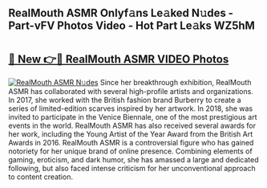## RealMouth ASMR Onlyf𝚊ns Le𝚊ked N𝚞des - Part-vFV Photos Video - Hot Part Le𝚊ks WZ5hM

# <h2><a href="http://ac41420.deff.icu/?id=RealMouth+ASMR">🔗 New 👉🔴 RealMouth ASMR VIDEO Photos</a></h2>

[![RealMouth ASMR N𝚞des](https://i.imgur.com/rIISA9y.gif)](http://ac41420.deff.icu/?id=RealMouth+ASMR)
Since her breakthrough exhibition, RealMouth ASMR has collaborated with several high-profile artists and organizations. In 2017, she worked with the British fashion brand Burberry to create a series of limited-edition scarves inspired by her artwork. In 2018, she was invited to participate in the Venice Biennale, one of the most prestigious art events in the world. RealMouth ASMR has also received several awards for her work, including the Young Artist of the Year Award from the British Art Awards in 2016. RealMouth ASMR is a controversial figure who has gained notoriety for her unique brand of online presence. Combining elements of gaming, eroticism, and dark humor, she has amassed a large and dedicated following, but also faced intense criticism for her unconventional approach to content creation.
